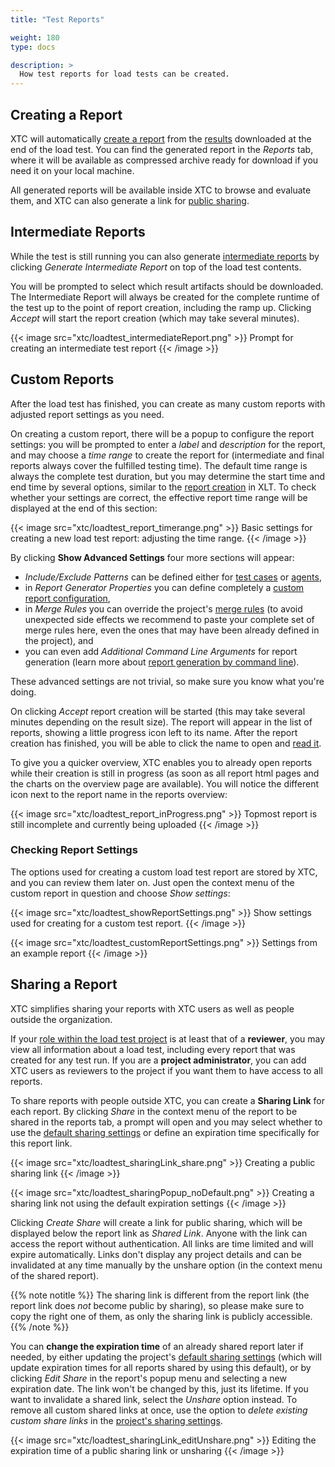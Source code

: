 ```yaml
---
title: "Test Reports"

weight: 180
type: docs

description: >
  How test reports for load tests can be created.
---
```


## Creating a Report

XTC will automatically [create a report](../../../load-testing/manual/320-test-evaluation/) from the [results](../175-results) downloaded at the end of the load test. You can find the generated report in the _Reports_ tab, where it will be available as compressed archive ready for download if you need it on your local machine. 

All generated reports will be available inside XTC to browse and evaluate them, and XTC can also generate a link for [public sharing](#sharing-a-report).

## Intermediate Reports

While the test is still running you can also generate [intermediate reports](../../../load-testing/manual/320-test-evaluation/#intermediate-results) by clicking _Generate Intermediate Report_ on top of the load test contents.

You will be prompted to select which result artifacts should be downloaded. The Intermediate Report will always be created for the complete runtime of the test up to the point of report creation, including the ramp up. Clicking _Accept_ will start the report creation (which may take several minutes).

{{< image src="xtc/loadtest_intermediateReport.png" >}}
Prompt for creating an intermediate test report
{{< /image >}}

## Custom Reports

After the load test has finished, you can create as many custom reports with adjusted report settings as you need. 

On creating a custom report, there will be a popup to configure the report settings: you will be prompted to enter a _label_ and _description_ for the report, and may choose a _time range_ to create the report for (intermediate and final reports always cover the fulfilled testing time). The default time range is always the complete test duration, but you may determine the start time and end time by several options, similar to the [report creation](../../../load-testing/manual/540-report-options/#defining-a-reporting-timeframe) in XLT. To check whether your settings are correct, the effective report time range will be displayed at the end of this section:

{{< image src="xtc/loadtest_report_timerange.png" >}}
Basic settings for creating a new load test report: adjusting the time range.
{{< /image >}}

By clicking **Show Advanced Settings** four more sections will appear:
* _Include/Exclude Patterns_ can be defined either for [test cases](../../../load-testing/manual/540-report-options/#excluding-test-scenarios) or [agents](../../../load-testing/manual/540-report-options/#report-for-a-subset-of-agents),
* in _Report Generator Properties_ you can define completely a [custom report configuration](../../../load-testing/manual/550-report-configuration/),
* in _Merge Rules_ you can override the project's [merge rules](../../../load-testing/advanced/010-merge-rules/) (to avoid unexpected side effects we recommend to paste your complete set of merge rules here, even the ones that may have been already defined in the project), and 
* you can even add _Additional Command Line Arguments_ for report generation (learn more about [report generation by command line](../../../load-testing/manual/540-report-options/)).

These advanced settings are not trivial, so make sure you know what you're doing. 

On clicking _Accept_ report creation will be started (this may take several minutes depending on the result size). The report will appear in the list of reports, showing a little progress icon left to its name. After the report creation has finished, you will be able to click the name to open and [read it](../../../load-testing/manual/320-test-evaluation/#reading-a-test-report).

To give you a quicker overview, XTC enables you to already open reports while their creation is still in progress (as soon as all report html pages and the charts on the overview page are available). You will notice the different icon next to the report name in the reports overview:

{{< image src="xtc/loadtest_report_inProgress.png" >}}
Topmost report is still incomplete and currently being uploaded
{{< /image >}}

### Checking Report Settings

The options used for creating a custom load test report are stored by XTC, and you can review them later on. Just open the context menu of the custom report in question and choose _Show settings_:

{{< image src="xtc/loadtest_showReportSettings.png" >}}
Show settings used for creating for a custom test report.
{{< /image >}}

{{< image src="xtc/loadtest_customReportSettings.png" >}}
Settings from an example report
{{< /image >}}

## Sharing a Report

XTC simplifies sharing your reports with XTC users as well as people outside the organization. 

If your [role within the load test project](../../050-projects/#user-roles-within-a-project) is at least that of a **reviewer**, you may view all information about a load test, including every report that was created for any test run. If you are a **project administrator**, you can add XTC users as reviewers to the project if you want them to have access to all reports.

To share reports with people outside XTC, you can create a **Sharing Link** for each report. By clicking _Share_ in the context menu of the report to be shared in the reports tab, a prompt will open and you may select whether to use the [default sharing settings](../120-load-project-configuration/#default-sharing-settings) or define an expiration time specifically for this report link. 

{{< image src="xtc/loadtest_sharingLink_share.png" >}}
Creating a public sharing link
{{< /image >}}

{{< image src="xtc/loadtest_sharingPopup_noDefault.png" >}}
Creating a sharing link not using the default expiration settings
{{< /image >}}

Clicking _Create Share_ will create a link for public sharing, which will be displayed below the report link as _Shared Link_. Anyone with the link can access the report without authentication. All links are time limited and will expire automatically. Links don't display any project details and can be invalidated at any time manually by the unshare option (in the context menu of the shared report).

{{% note notitle %}}
The sharing link is different from the report link (the report link does _not_ become public by sharing), so please make sure to copy the right one of them, as only the sharing link is publicly accessible.
{{% /note %}}

You can **change the expiration time** of an already shared report later if needed, by either updating the project's [default sharing settings](../120-load-project-configuration/#default-sharing-settings) (which will update expiration times for all reports shared by using this default), or by clicking _Edit Share_ in the report's popup menu and selecting a new expiration date. The link won't be changed by this, just its lifetime. If you want to invalidate a shared link, select the _Unshare_ option instead. To remove all custom shared links at once, use the option to _delete existing custom share links_ in the [project's sharing settings](../120-load-project-configuration/#removing-all-custom-share-links).

{{< image src="xtc/loadtest_sharingLink_editUnshare.png" >}}
Editing the expiration time of a public sharing link or unsharing
{{< /image >}}
